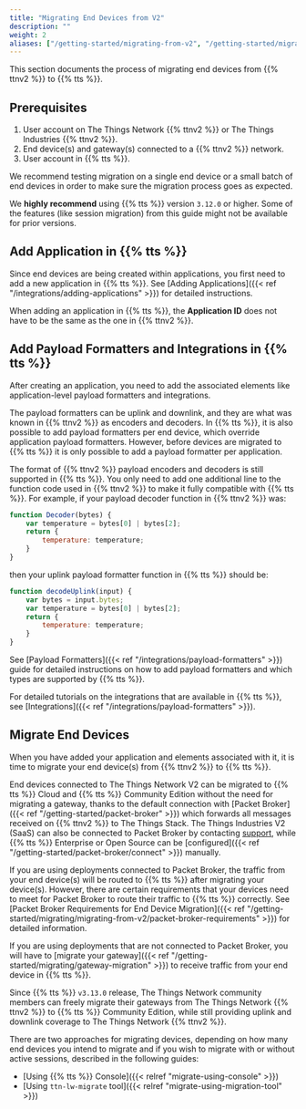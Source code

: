 ```yaml
---
title: "Migrating End Devices from V2"
description: ""
weight: 2
aliases: ["/getting-started/migrating-from-v2", "/getting-started/migrating-from-v2/configure-ttnctl", "/getting-started/migrating-from-v2/export-v2-devices", "/getting-started/migrating/migrating-from-v2"]
---
```


This section documents the process of migrating end devices from {{% ttnv2 %}} to {{% tts %}}.

<!--more-->

## Prerequisites

1. User account on The Things Network {{% ttnv2 %}} or The Things Industries {{% ttnv2 %}}.
2. End device(s) and gateway(s) connected to a {{% ttnv2 %}} network.
3. User account in {{% tts %}}.

We recommend testing migration on a single end device or a small batch of end devices in order to make sure the migration process goes as expected.

We **highly recommend** using {{% tts %}} version `3.12.0` or higher. Some of the features (like session migration) from this guide might not be available for prior versions.

## Add Application in {{% tts %}}

Since end devices are being created within applications, you first need to add a new application in {{% tts %}}. See [Adding Applications]({{< ref "/integrations/adding-applications" >}}) for detailed instructions.

When adding an application in {{% tts %}}, the **Application ID** does not have to be the same as the one in {{% ttnv2 %}}.

## Add Payload Formatters and Integrations in {{% tts %}}

After creating an application, you need to add the associated elements like application-level payload formatters and integrations.

The payload formatters can be uplink and downlink, and they are what was known in {{% ttnv2 %}} as encoders and decoders. In {{% tts %}}, it is also possible to add payload formatters per end device, which override application payload formatters. However, before devices are migrated to {{% tts %}} it is only possible to add a payload formatter per application.

The format of {{% ttnv2 %}} payload encoders and decoders is still supported in {{% tts %}}. You only need to add one additional line to the function code used in {{% ttnv2 %}} to make it fully compatible with {{% tts %}}. For example, if your payload decoder function in {{% ttnv2 %}} was:

```js
function Decoder(bytes) {
    var temperature = bytes[0] | bytes[2];  
    return {
        temperature: temperature;
    }
}
```

then your uplink payload formatter function in {{% tts %}} should be:

```js
function decodeUplink(input) {
    var bytes = input.bytes;
    var temperature = bytes[0] | bytes[2];
    return {
        temperature: temperature;
    }
}
```

See [Payload Formatters]({{< ref "/integrations/payload-formatters" >}}) guide for detailed instructions on how to add payload formatters and which types are supported by {{% tts %}}. 

For detailed tutorials on the integrations that are available in {{% tts %}}, see [Integrations]({{< ref "/integrations/payload-formatters" >}}).

## Migrate End Devices

When you have added your application and elements associated with it, it is time to migrate your end device(s) from {{% ttnv2 %}} to {{% tts %}}.

End devices connected to The Things Network V2 can be migrated to {{% tts %}} Cloud and {{% tts %}} Community Edition without the need for migrating a gateway, thanks to the default connection with [Packet Broker]({{< ref "/getting-started/packet-broker" >}}) which forwards all messages received on {{% ttnv2 %}} to The Things Stack. The Things Industries V2 (SaaS) can also be connected to Packet Broker by contacting [support](mailto:support@thethingsindustries.com), while {{% tts %}} Enterprise or Open Source can be [configured]({{< ref "/getting-started/packet-broker/connect" >}}) manually.

If you are using deployments connected to Packet Broker, the traffic from your end device(s) will be routed to {{% tts %}} after migrating your device(s). However, there are certain requirements that your devices need to meet for Packet Broker to route their traffic to {{% tts %}} correctly. See [Packet Broker Requirements for End Device Migration]({{< ref "/getting-started/migrating/migrating-from-v2/packet-broker-requirements" >}}) for detailed information.

If you are using deployments that are not connected to Packet Broker, you will have to [migrate your gateway]({{< ref "/getting-started/migrating/gateway-migration" >}}) to receive traffic from your end device in {{% tts %}}.

Since {{% tts %}} `v3.13.0` release, The Things Network community members can freely migrate their gateways from The Things Network {{% ttnv2 %}} to {{% tts %}} Community Edition, while still providing uplink and downlink coverage to The Things Network {{% ttnv2 %}}.

There are two approaches for migrating devices, depending on how many end devices you intend to migrate and if you wish to migrate with or without active sessions, described in the following guides:

- [Using {{% tts %}} Console]({{< relref "migrate-using-console" >}})
- [Using `ttn-lw-migrate` tool]({{< relref "migrate-using-migration-tool" >}})
